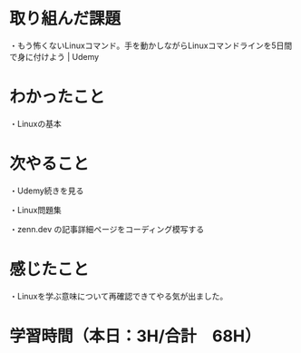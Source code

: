 # 取り組んだ課題
・もう怖くないLinuxコマンド。手を動かしながらLinuxコマンドラインを5日間で身に付けよう | Udemy

# わかったこと
・Linuxの基本

# 次やること
・Udemy続きを見る

・Linux問題集

・zenn.dev の記事詳細ページをコーディング模写する

# 感じたこと
・Linuxを学ぶ意味について再確認できてやる気が出ました。

# 学習時間（本日：3H/合計　68H）
